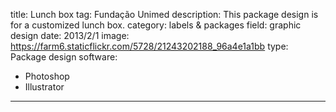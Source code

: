 title: Lunch box
tag: Fundação Unimed
description: This package design is for a customized lunch box.
category: labels & packages
field: graphic design
date: 2013/2/1
image: https://farm6.staticflickr.com/5728/21243202188_96a4e1a1bb
type: Package design
software:
- Photoshop
- Illustrator
---
